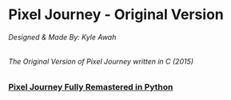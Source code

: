 # Pixel Journey - Original Version
###### Designed & Made By: Kyle Awah
###### The Original Version of Pixel Journey written in C (2015)

### [Pixel Journey Fully Remastered in Python](https://github.com/kylehalo/pixeljourney)
